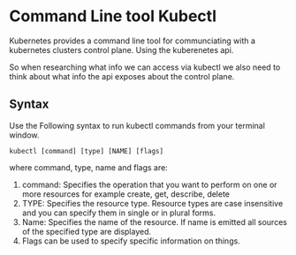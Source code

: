 # Command Line tool Kubectl

Kubernetes provides a command line tool for communciating with a kubernetes clusters control plane. Using the kuberenetes api.

So when researching what info we can access via kubectl we also need to think about what info the api exposes about the control plane. 

## Syntax
Use the Following syntax to run kubectl commands from your terminal window. 

```
kubectl [command] [type] [NAME] [flags]
```

where command, type, name and flags are:

1. command: Specifies the operation that you want to perform on one or more resources for example create, get, describe, delete
2. TYPE: Specifies the resource type. Resource types are case insensitive and you can specify them in single or in plural forms.
3. Name: Specifies the name of the resource. If name is emitted all sources of the specified type are displayed. 
4. Flags can be used to specify specific information on things.

